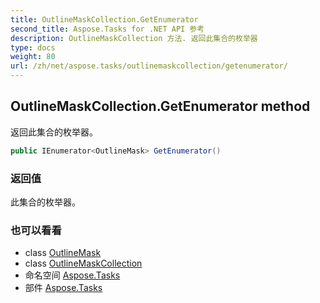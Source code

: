 ```yaml
---
title: OutlineMaskCollection.GetEnumerator
second_title: Aspose.Tasks for .NET API 参考
description: OutlineMaskCollection 方法. 返回此集合的枚举器
type: docs
weight: 80
url: /zh/net/aspose.tasks/outlinemaskcollection/getenumerator/
---
```

## OutlineMaskCollection.GetEnumerator method

返回此集合的枚举器。

```csharp
public IEnumerator<OutlineMask> GetEnumerator()
```

### 返回值

此集合的枚举器。

### 也可以看看

* class [OutlineMask](../../outlinemask/)
* class [OutlineMaskCollection](../)
* 命名空间 [Aspose.Tasks](../../outlinemaskcollection/)
* 部件 [Aspose.Tasks](../../../)


